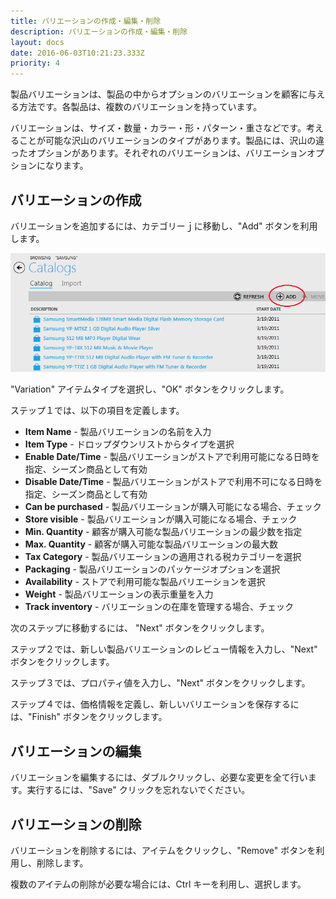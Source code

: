```yaml
---
title: バリエーションの作成・編集・削除
description: バリエーションの作成・編集・削除
layout: docs
date: 2016-06-03T10:21:23.333Z
priority: 4
---
```

製品バリエーションは、製品の中からオプションのバリエーションを顧客に与える方法です。各製品は、複数のバリエーションを持っています。

バリエーションは、サイズ・数量・カラー・形・パターン・重さなどです。考えることが可能な沢山のバリエーションのタイプがあります。製品には、沢山の違ったオプションがあります。それぞれのバリエーションは、バリエーションオプションになります。

## バリエーションの作成

バリエーションを追加するには、カテゴリーｊに移動し、"Add" ボタンを利用します。

![](../../../../assets/images/docs/033-add-variation.PNG)

"Variation" アイテムタイプを選択し、"OK" ボタンをクリックします。

ステップ１では、以下の項目を定義します。

* **Item Name** - 製品バリエーションの名前を入力
* **Item Type** - ドロップダウンリストからタイプを選択
* **Enable Date/Time** - 製品バリエーションがストアで利用可能になる日時を指定、シーズン商品として有効
* **Disable Date/Time** - 製品バリエーションがストアで利用不可になる日時を指定、シーズン商品として有効
* **Can be purchased** - 製品バリエーションが購入可能になる場合、チェック
* **Store visible** - 製品バリエーションが購入可能になる場合、チェック
* **Min. Quantity** - 顧客が購入可能な製品バリエーションの最少数を指定
* **Max. Quantity** - 顧客が購入可能な製品バリエーションの最大数
* **Tax Category** - 製品バリエーションの適用される税カテゴリーを選択
* **Packaging** - 製品バリエーションのパッケージオプションを選択
* **Availability** - ストアで利用可能な製品バリエーションを選択
* **Weight** - 製品バリエーションの表示重量を入力
* **Track inventory** - バリエーションの在庫を管理する場合、チェック

次のステップに移動するには、 "Next" ボタンをクリックします。

ステップ２では、新しい製品バリエーションのレビュー情報を入力し、"Next" ボタンをクリックします。

ステップ３では、プロパティ値を入力し、"Next" ボタンをクリックします。

ステップ４では、価格情報を定義し、新しいバリエーションを保存するには、"Finish" ボタンをクリックします。

## バリエーションの編集

バリエーションを編集するには、ダブルクリックし、必要な変更を全て行います。実行するには、"Save" クリックを忘れないでください。

## バリエーションの削除

バリエーションを削除するには、アイテムをクリックし、"Remove" ボタンを利用し、削除します。

複数のアイテムの削除が必要な場合には、Ctrl キーを利用し、選択します。
